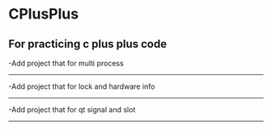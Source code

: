 # CPlusPlus
## For practicing c plus plus code

-Add project that for multi process

---

-Add project that for lock and hardware info

---

-Add project that for qt signal and slot

---
